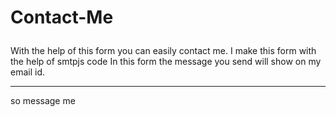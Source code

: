 # Contact-Me<p>
With the help of this form you can easily contact me.
I make this form with the help of smtpjs code 
In this form the message you send  will show on my email id.</p>
<hr>
so message me 
